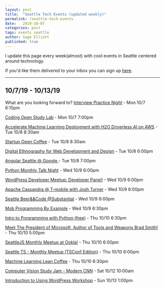 ```yaml
---
layout: post
title:  "Seattle Tech Events (updated weekly)"
permalink: /seattle-tech-events
date:   2019-10-07
categories: post
tags: events seattle
author: Sage Elliott
published: true
---
```


I update this page every week(almost) with cool events in Seattle centered around technology.

If you'd like them delivered to your inbox you can sign up [here](https://mailchi.mp/32d244a64668/techseattle).

------- 


## 10/7/19 - 10/13/19


What are you looking forward to?
[Interview Practice Night](http://bit.ly/2oWDpL5) - Mon 10/7 6:15pm


[Coding Open Study Lab](http://bit.ly/359pkdP) - Mon 10/7 7:00pm

[Accelerate Machine Learning Deployment with H2O Driverless AI on AWS](http://bit.ly/30TeWU0) - Tue 10/8 8:30am

[Startup Open Coffee](http://bit.ly/35fBMIZ) - Tue 10/8 8:30am

[Digital Ethnography for Web Development and Design](http://bit.ly/2Iu3nwa) - Tue 10/8 6:00pm

[Angular Seattle @ Google ](http://bit.ly/2MkcReJ) - Tue 10/8 7:00pm

[Python Monthly Talk Night](http://bit.ly/2nuLqXa) - Wed 10/9 6:00pm

[WordPress Developer Meetup: Developer Panel!](http://bit.ly/338BXE7) - Wed 10/9 6:00pm

[Apache Cassandra @ T-mobile with Josh Turner](http://bit.ly/2IwkiOW) - Wed 10/9 6:00pm

[Seattle Beer&&Code @Substantial](http://bit.ly/30WmoOh) - Wed 10/9 6:00pm

[Mob Programming By Example](http://bit.ly/35hzyIS) - Wed 10/9 6:30pm

[Intro to Programming with Python (free)](http://bit.ly/2pPdWn2) - Thu 10/10 6:30pm

[Meet The President of Microsoft, Author of Tools and Weapons Brad Smith!](http://bit.ly/2Mlu7Qz) - Thu 10/10 5:00pm

[SeattleJS Monthly Meetup at Ookla!](http://bit.ly/2LTkDgo) - Thu 10/10 6:00pm

[Seattle TS - Monthly Meetup (TSConf Edition)](http://bit.ly/31STqQM) - Thu 10/10 6:00pm

[Machine Learning Lean Coffee](http://bit.ly/31WFSDH) - Thu 10/10 6:30pm

[Computer Vision Study Jam - Modern CNN](http://bit.ly/2MkcYa9) - Sat 10/12 10:00am

[Introduction to Using WordPress Workshop](http://bit.ly/2MntgyN) - Sun 10/13 1:00pm
